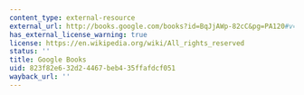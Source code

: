 ```yaml
---
content_type: external-resource
external_url: http://books.google.com/books?id=BqJjAWp-82cC&pg=PA120#v=onepage
has_external_license_warning: true
license: https://en.wikipedia.org/wiki/All_rights_reserved
status: ''
title: Google Books
uid: 823f82e6-32d2-4467-beb4-35ffafdcf051
wayback_url: ''
---
```

